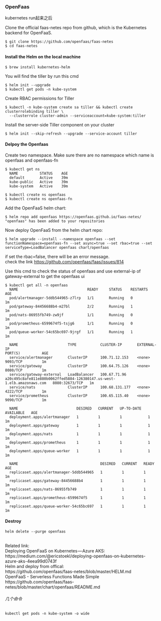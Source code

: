 ### OpenFaas
kubernetes run起来之后<br>

Clone the official faas-netes repo from github, which is the Kubernetes backend for OpenFaaS.
```
$ git clone https://github.com/openfaas/faas-netes 
$ cd faas-netes
```
#### Install the Helm on the local machine
```
$ brew install kubernetes-helm
```
You will find the tiller by run this cmd
```
$ helm init --upgrade
$ kubectl get pods -n kube-system
```

Create RBAC permissions for Tiller
```
$ kubectl -n kube-system create sa tiller && kubectl create clusterrolebinding tiller \
  --clusterrole cluster-admin --serviceaccount=kube-system:tiller
```
Install the server-side Tiller component on your cluster
```
$ helm init --skip-refresh --upgrade --service-account tiller
```
#### Delpoy the Openfaas
Create two namespace. Make sure there are no namespace which name is openfaas and openfaas-fn<br>
```
$ kubectl get ns
  NAME          STATUS    AGE
  default       Active    39m
  kube-public   Active    39m
  kube-system   Active    39m
```
```
$ kubectl create ns openfaas
$ kubectl create ns openfaas-fn
```
Add the OpenFaaS helm chart:
```
$ helm repo add openfaas https://openfaas.github.io/faas-netes/
"openfaas" has been added to your repositories
```
Now deploy OpenFaaS from the helm chart repo:
```
$ helm upgrade --install --namespace openfaas --set functionNamespace=openfaas-fn --set async=true --set rbac=true --set       serviceType=LoadBalancer openfaas chart/openfaas
```
if set the rbac=false, there will be an error message.<br>
check the link https://github.com/openfaas/faas/issues/814

Use this cmd to check the status of openfaas and use external-ip of gateway-external to get the openfaas ui<br>
```
$ kubectl get all -n openfaas
  NAME                                READY     STATUS    RESTARTS   AGE
  pod/alertmanager-5ddb544965-z7lrp   1/1       Running   0          1m
  pod/gateway-84456688b4-m27bl        2/2       Running   1          1m
  pod/nats-86955fb749-zw9jf           1/1       Running   0          1m
  pod/prometheus-6599674f5-tsjg6      1/1       Running   0          1m
  pod/queue-worker-54c65bc697-9jrgf   1/1       Running   1          1m

  NAME                       TYPE           CLUSTER-IP       EXTERNAL-IP                                                              PORT(S)          AGE
  service/alertmanager       ClusterIP      100.71.12.153    <none>                                                                   9093/TCP         1m
  service/gateway            ClusterIP      100.64.75.126    <none>                                                                   8080/TCP         1m
  service/gateway-external   LoadBalancer   100.67.71.96     a20c495c8afe811e880b0062ffed5884-126380147.us-west-            1.elb.amazonaws.com   8080:32673/TCP   1m
  service/nats               ClusterIP      100.68.131.177   <none>                                                                   4222/TCP         1m
  service/prometheus         ClusterIP      100.65.115.40    <none>                                                                   9090/TCP         1m

  NAME                           DESIRED   CURRENT   UP-TO-DATE   AVAILABLE   AGE
  deployment.apps/alertmanager   1         1         1            1           1m
  deployment.apps/gateway        1         1         1            1           1m
  deployment.apps/nats           1         1         1            1           1m
  deployment.apps/prometheus     1         1         1            1           1m
  deployment.apps/queue-worker   1         1         1            1           1m

  NAME                                      DESIRED   CURRENT   READY     AGE
  replicaset.apps/alertmanager-5ddb544965   1         1         1         1m
  replicaset.apps/gateway-84456688b4        1         1         1         1m
  replicaset.apps/nats-86955fb749           1         1         1         1m
  replicaset.apps/prometheus-6599674f5      1         1         1         1m
  replicaset.apps/queue-worker-54c65bc697   1         1         1         1m
```

#### Destroy
```
helm delete --purge openfaas
```
<br>
Related link:<br>
Deploying OpenFaaS on Kubernetes — Azure AKS:<br>https://medium.com/@ericstoekl/deploying-openfaas-on-kubernetes-azure-aks-4eea99d0743f<br>
Helm and deploy from offical:<br>https://github.com/openfaas/faas-netes/blob/master/HELM.md<br>
OpenFaaS - Serverless Functions Made Simple<br>https://github.com/openfaas/faas-netes/blob/master/chart/openfaas/README.md<br>





###### 几个命令
```
kubectl get pods -n kube-system -o wide
```
